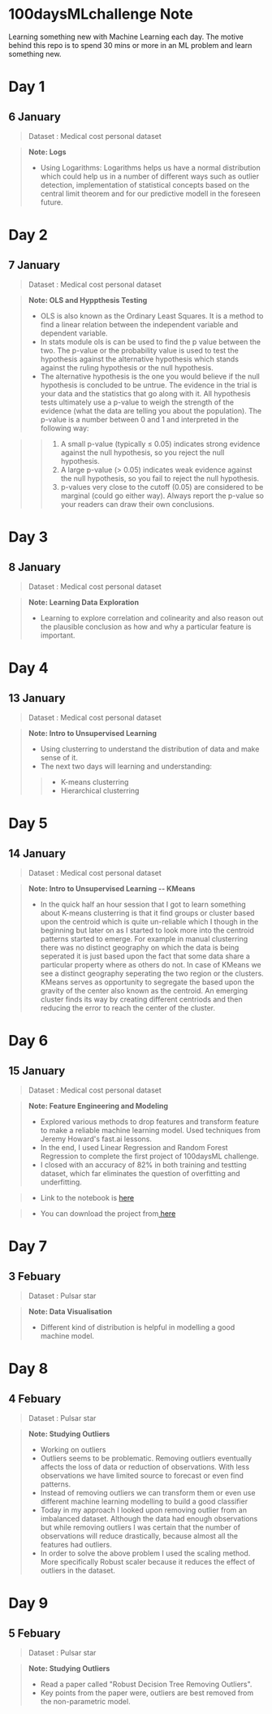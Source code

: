 # 100daysMLchallenge Note

Learning something new with Machine Learning each day. The motive behind this repo is to spend 30 mins or more in an ML problem and learn something new. 

# Day 1
## 6 January 
> Dataset : Medical cost personal dataset

> **Note:  Logs**
> - Using Logarithms: Logarithms helps us have a normal distribution which could help us in a number of different ways such as outlier detection, implementation of statistical concepts based on the central limit theorem and for our predictive modell in the foreseen future. 

# Day 2
## 7 January 
> Dataset : Medical cost personal dataset

> **Note:  OLS and Hyppthesis Testing**
> - OLS is also known as the Ordinary Least Squares. It is a method to find a linear relation between the independent variable and dependent variable. 
> - In stats module ols is can be used to find the p value between the two. The p-value or the probability value is used to test the hypothesis against the alternative hypothesis which stands against the ruling hypothesis or the null hypothesis. 
> - The alternative hypothesis is the one you would believe if the null hypothesis is concluded to be untrue. The evidence in the trial is your data and the statistics that go along with it. All hypothesis tests ultimately use a p-value to weigh the strength of the evidence (what the data are telling you about the population). The p-value is a number between 0 and 1 and interpreted in the following way:

>> 1. A small p-value (typically ≤ 0.05) indicates strong evidence against the null hypothesis, so you reject the null hypothesis.
>> 2. A large p-value (> 0.05) indicates weak evidence against the null hypothesis, so you fail to reject the null hypothesis.
>> 3. p-values very close to the cutoff (0.05) are considered to be marginal (could go either way). Always report the p-value so your readers can draw their own conclusions.

# Day 3
## 8 January 
> Dataset : Medical cost personal dataset

> **Note: Learning Data Exploration**
> - Learning to explore correlation and colinearity and also reason out the plausible conclusion as how and why a particular feature is important. 

# Day 4
## 13 January 
> Dataset : Medical cost personal dataset

> **Note: Intro to Unsupervised Learning**
> - Using clusterring to understand the distribution of data and make sense of it. 
> - The next two days will learning and understanding:
>>  - K-means clusterring 
>>  - Hierarchical clusterring


# Day 5
## 14 January 
> Dataset : Medical cost personal dataset

> **Note: Intro to Unsupervised Learning -- KMeans**
> - In the quick half an hour session that I got to learn something about K-means clusterring is that it find groups or cluster based upon the centroid which is quite un-reliable which I though in the beginning but later on as I started to look more into the centroid patterns started to emerge. For example in manual clusterring there was no distinct geography on which the data is being seperated it is just based upon the fact that some data share a particular property where as others do not. In case of KMeans we see a distinct geography seperating the two region or the clusters. KMeans serves as opportunity to segregate the based upon the gravity of the center also known as the centroid. An emerging cluster finds its way by creating different centriods and then reducing the error to reach the center of the cluster. 

# Day 6
## 15 January 
> Dataset : Medical cost personal dataset

> **Note: Feature Engineering and Modeling**
> - Explored various methods to drop features and transform feature to make a reliable machine learning model. Used techniques from Jeremy Howard's fast.ai lessons. 
> - In the end, I used Linear Regression and Random Forest Regression to complete the first project of 100daysML challenge. 
> - I closed with an accuracy of 82% in both training and testting dataset, which far eliminates the question of overfitting and underfitting. 

> - Link to the notebook is <a href ='https://www.kaggle.com/nielspace/patient-charge-sheet/edit/run/26511306'>here</a>

> - You can download the project from<a href='https://github.com/Nielspace/100daysMLchallenge/blob/master/100daysMachineLearningChallenge/Project%2001%20-%20Patient%20Charge%20sheet.ipynb'> here</a>

# Day 7
## 3 Febuary 
> Dataset : Pulsar star

> **Note: Data Visualisation**
> - Different kind of distribution is helpful in modelling a good machine model.


# Day 8
## 4 Febuary 
> Dataset : Pulsar star

> **Note: Studying Outliers**
> - Working on outliers
> - Outliers seems to be problematic. Removing outliers eventually affects the loss of data or reduction of observations. With less observations we have limited source to forecast or even find patterns. 
> - Instead of removing outliers we can transform them or even use different machine learning modelling to build a good classifier
> - Today in my approach I looked upon removing outlier from an imbalanced dataset. Although the data had enough observations but while removing outliers I was certain that the number of observations will reduce drastically, because almost all the features had outliers. 
> - In order to solve the above problem I used the scaling method. More specifically Robust scaler because it reduces the effect of outliers in the dataset. 

# Day 9
## 5 Febuary 
> Dataset : Pulsar star

> **Note: Studying Outliers**
> - Read a paper called "Robust Decision Tree Removing Outliers".
> - Key points from the paper were, outliers are best removed from the non-parametric model. 

